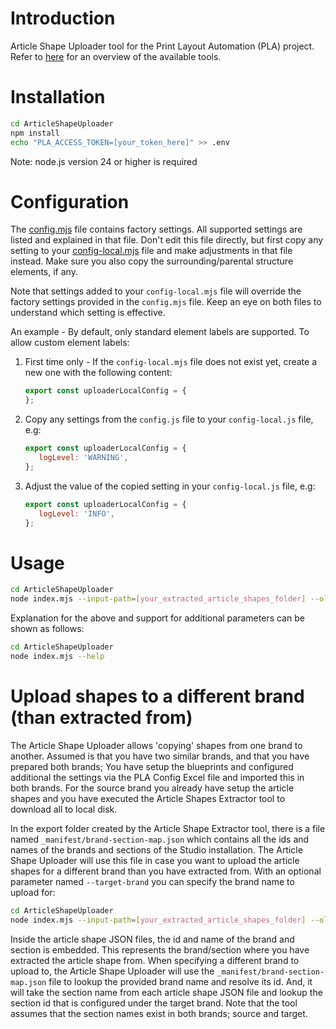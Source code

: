 # Introduction
Article Shape Uploader tool for the Print Layout Automation (PLA) project.
Refer to [here](../README.md) for an overview of the available tools.

# Installation
```bash
cd ArticleShapeUploader
npm install
echo "PLA_ACCESS_TOKEN=[your_token_here]" >> .env
```
Note: node.js version 24 or higher is required

# Configuration
The [config.mjs](ArticleShapeUploader/config/config.mjs) file contains factory settings. All supported settings are listed and explained in that file. Don't edit this file directly, but first copy any setting to your [config-local.mjs](ArticleShapeUploader/config/config-local.mjs) file and make adjustments in that file instead. Make sure you also copy the surrounding/parental structure elements, if any.

Note that settings added to your `config-local.mjs` file will override the factory settings provided in the `config.mjs` file. Keep an eye on both files to understand which setting is effective.

An example - By default, only standard element labels are supported. To allow custom element labels:
1. First time only - If the `config-local.mjs` file does not exist yet, create a new one with the following content:
   ```javascript
   export const uploaderLocalConfig = {
   };
   ```
2. Copy any settings from the `config.js` file to your `config-local.js` file, e.g:
   ```javascript
   export const uploaderLocalConfig = {
      logLevel: 'WARNING',
   };
   ```
3. Adjust the value of the copied setting in your `config-local.js` file, e.g:
   ```javascript
   export const uploaderLocalConfig = {
      logLevel: 'INFO',
   };
   ```

# Usage
```bash
cd ArticleShapeUploader
node index.mjs --input-path=[your_extracted_article_shapes_folder] --old-shapes=[delete|keep]
```

Explanation for the above and support for additional parameters can be shown as follows:
```bash
cd ArticleShapeUploader
node index.mjs --help
```

# Upload shapes to a different brand (than extracted from)

The Article Shape Uploader allows 'copying' shapes from one brand to another. Assumed is that you have two similar brands, and that you have prepared both brands; You have setup the blueprints and configured additional the settings via the PLA Config Excel file and imported this in both brands. For the source brand you already have setup the article shapes and you have executed the Article Shapes Extractor tool to download all to local disk.

In the export folder created by the Article Shape Extractor tool, there is a file named `_manifest/brand-section-map.json` which contains all the ids and names of the brands and sections of the Studio installation. The Article Shape Uploader will use this file in case you want to upload the article shapes for a different brand than you have extracted from. With an optional parameter named `--target-brand` you can specify the brand name to upload for:

```bash
cd ArticleShapeUploader
node index.mjs --input-path=[your_extracted_article_shapes_folder] --old-shapes=[delete|keep] --target-brand=[brand_name]
```

Inside the article shape JSON files, the id and name of the brand and section is embedded. This represents the brand/section where you have extracted the article shape from. When specifying a different brand to upload to, the Article Shape Uploader will use the `_manifest/brand-section-map.json` file to lookup the provided brand name and resolve its id. And, it will take the section name from each article shape JSON file and lookup the section id that is configured under the target brand. Note that the tool assumes that the section names exist in both brands; source and target.
